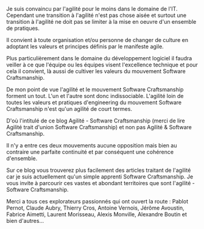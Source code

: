 Je suis convaincu par l'agilité pour le moins dans le domaine de l'IT. Cependant une transition à l'agilité n'est pas chose aisée et surtout une transition à l'agilité ne doit pas se limiter à la mise en oeuvre d'un ensemble de pratiques. 

Il convient à toute organisation et/ou personne de changer de culture en adoptant les valeurs et principes définis par le manifeste agile. 

Plus particulièrement dans le domaine du développement logiciel il faudra veiller à ce que l'équipe ou les équipes visent l'excellence technique et pour cela il convient, là aussi de cultiver les valeurs du mouvement Software Craftsmanship. 

De mon point de vue l'agilité et le mouvement Software Craftsmanship forment un tout. L'un et l'autre sont donc indissociable. L'agilité loin de toutes les valeurs et pratiques d'engineering du mouvement Software Craftsmanship n'est qu'un agilité de court termes.

D'où l'intitulé de ce blog Agilité - Software Craftsmanship (merci de lire Agilité trait d'union Software Craftsmanship) et non pas Agilité & Software Craftsmanship. 

Il n'y a entre ces deux mouvements aucune opposition mais bien au contraire une parfaite continuité et par conséquent une cohérence d'ensemble.

Sur ce blog vous trouverez plus facilement des articles traitant de l'agilité car je suis actuellement qu'un simple apprenti Software Craftsmanship. Je vous invite à parcourir ces vastes et abondant territoires que sont l'agilité - Software Craftsmanship. 

Merci a tous ces explorateurs passionnés qui ont ouvert la route : Pablot Pernot, Claude Aubry, Thierry Cros, Antoine Vernois, Jérôme Avoustin, Fabrice Aimetti, Laurent Morisseau, Alexis Monville, Alexandre Boutin et bien d'autres... 
